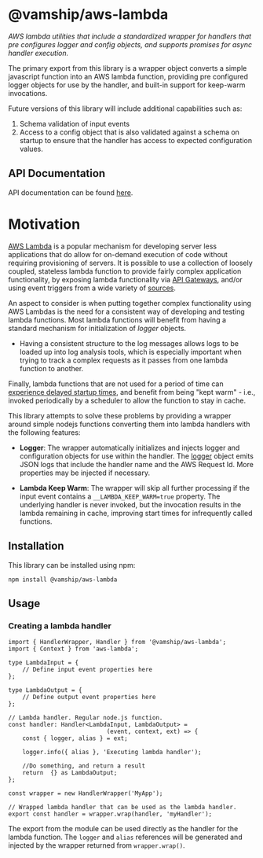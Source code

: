# @vamship/aws-lambda

_AWS lambda utilities that include a standardized wrapper for handlers that pre
configures logger and config objects, and supports promises for async handler
execution._

The primary export from this library is a wrapper object converts a simple
javascript function into an AWS lambda function, providing pre configured logger
objects for use by the handler, and built-in support for keep-warm invocations.

Future versions of this library will include additional capabilities such as:

1. Schema validation of input events
2. Access to a config object that is also validated against a schema on startup
   to ensure that the handler has access to expected configuration values.

## API Documentation

API documentation can be found [here](https://vamship.github.io/aws-lambda).

# Motivation

[AWS Lambda](https://aws.amazon.com/lambda) is a popular mechanism for
developing server less applications that do allow for on-demand execution of
code without requiring provisioning of servers. It is possible to use a
collection of loosely coupled, stateless lambda function to provide fairly
complex application functionality, by exposing lambda functionality via
[API Gateways](https://aws.amazon.com/api-gateway), and/or using event triggers
from a wide variety of
[sources](https://docs.aws.amazon.com/lambda/latest/dg/invoking-lambda-function.html#intro-core-components-event-sources).

An aspect to consider is when putting together complex functionality using AWS
Lambdas is the need for a consistent way of developing and testing lambda
functions. Most lambda functions will benefit from having a standard mechanism
for initialization of _logger_ objects.

- Having a consistent structure to the log messages allows logs to be loaded up
  into log analysis tools, which is especially important when trying to track a
  complex requests as it passes from one lambda function to another.

Finally, lambda functions that are not used for a period of time can
[experience delayed startup times](https://stackoverflow.com/questions/42877521/is-it-possible-to-keep-an-aws-lambda-function-warm),
and benefit from being "kept warm" - i.e., invoked periodically by a scheduler
to allow the function to stay in cache.

This library attempts to solve these problems by providing a wrapper around
simple nodejs functions converting them into lambda handlers with the following
features:

- **Logger**: The wrapper automatically initializes and injects logger and
  configuration objects for use within the handler. The
  [logger](https://github.com/vamship/logger) object emits JSON logs that
  include the handler name and the AWS Request Id. More properties may be
  injected if necessary.

- **Lambda Keep Warm**: The wrapper will skip all further processing if the
  input event contains a `__LAMBDA_KEEP_WARM=true` property. The underlying
  handler is never invoked, but the invocation results in the lambda remaining in
  cache, improving start times for infrequently called functions.

## Installation

This library can be installed using npm:

```
npm install @vamship/aws-lambda
```

## Usage

### Creating a lambda handler

```
import { HandlerWrapper, Handler } from '@vamship/aws-lambda';
import { Context } from 'aws-lambda';

type LambdaInput = {
    // Define input event properties here
};

type LambdaOutput = {
    // Define output event properties here
};

// Lambda handler. Regular node.js function.
const handler: Handler<LambdaInput, LambdaOutput> =
                            (event, context, ext) => {
    const { logger, alias } = ext;

    logger.info({ alias }, 'Executing lambda handler');

    //Do something, and return a result
    return  {} as LambdaOutput;
};

const wrapper = new HandlerWrapper('MyApp');

// Wrapped lambda handler that can be used as the lambda handler.
export const handler = wrapper.wrap(handler, 'myHandler');
```

The export from the module can be used directly as the handler for the lambda
function. The `logger` and `alias` references will be generated and injected by
the wrapper returned from `wrapper.wrap()`.
